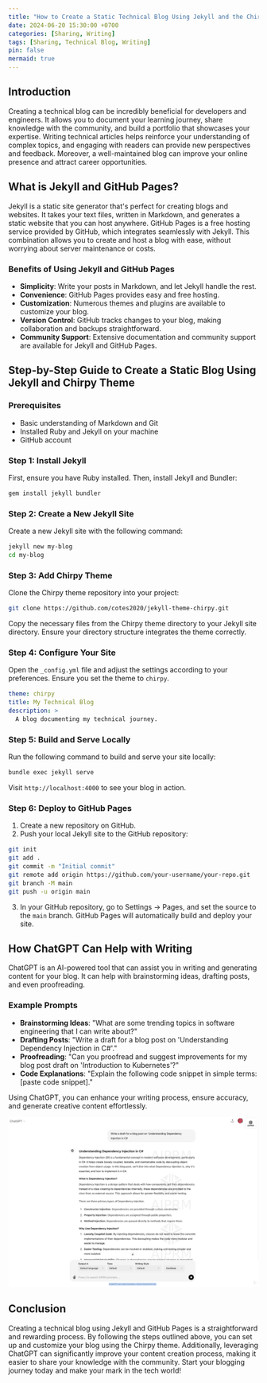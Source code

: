 ```yaml
---
title: "How to Create a Static Technical Blog Using Jekyll and the Chirpy Theme"
date: 2024-06-20 15:30:00 +0700
categories: [Sharing, Writing]
tags: [Sharing, Technical Blog, Writing]
pin: false
mermaid: true
---
```


## Introduction

Creating a technical blog can be incredibly beneficial for developers and engineers. It allows you to document your learning journey, share knowledge with the community, and build a portfolio that showcases your expertise. Writing technical articles helps reinforce your understanding of complex topics, and engaging with readers can provide new perspectives and feedback. Moreover, a well-maintained blog can improve your online presence and attract career opportunities.

## What is Jekyll and GitHub Pages?

Jekyll is a static site generator that's perfect for creating blogs and websites. It takes your text files, written in Markdown, and generates a static website that you can host anywhere. GitHub Pages is a free hosting service provided by GitHub, which integrates seamlessly with Jekyll. This combination allows you to create and host a blog with ease, without worrying about server maintenance or costs.

### Benefits of Using Jekyll and GitHub Pages

- **Simplicity**: Write your posts in Markdown, and let Jekyll handle the rest.
- **Convenience**: GitHub Pages provides easy and free hosting.
- **Customization**: Numerous themes and plugins are available to customize your blog.
- **Version Control**: GitHub tracks changes to your blog, making collaboration and backups straightforward.
- **Community Support**: Extensive documentation and community support are available for Jekyll and GitHub Pages.

## Step-by-Step Guide to Create a Static Blog Using Jekyll and Chirpy Theme

### Prerequisites

- Basic understanding of Markdown and Git
- Installed Ruby and Jekyll on your machine
- GitHub account

### Step 1: Install Jekyll

First, ensure you have Ruby installed. Then, install Jekyll and Bundler:

```bash
gem install jekyll bundler
```

### Step 2: Create a New Jekyll Site

Create a new Jekyll site with the following command:

```bash
jekyll new my-blog
cd my-blog
```

### Step 3: Add Chirpy Theme

Clone the Chirpy theme repository into your project:

```bash
git clone https://github.com/cotes2020/jekyll-theme-chirpy.git
```

Copy the necessary files from the Chirpy theme directory to your Jekyll site directory. Ensure your directory structure integrates the theme correctly.

### Step 4: Configure Your Site

Open the `_config.yml` file and adjust the settings according to your preferences. Ensure you set the theme to `chirpy`.

```yaml
theme: chirpy
title: My Technical Blog
description: >
  A blog documenting my technical journey.
```

### Step 5: Build and Serve Locally

Run the following command to build and serve your site locally:

```bash
bundle exec jekyll serve
```

Visit `http://localhost:4000` to see your blog in action.

### Step 6: Deploy to GitHub Pages

1. Create a new repository on GitHub.
2. Push your local Jekyll site to the GitHub repository:

```bash
git init
git add .
git commit -m "Initial commit"
git remote add origin https://github.com/your-username/your-repo.git
git branch -M main
git push -u origin main
```

3. In your GitHub repository, go to Settings -> Pages, and set the source to the `main` branch. GitHub Pages will automatically build and deploy your site.

## How ChatGPT Can Help with Writing

ChatGPT is an AI-powered tool that can assist you in writing and generating content for your blog. It can help with brainstorming ideas, drafting posts, and even proofreading.

### Example Prompts

- **Brainstorming Ideas**: "What are some trending topics in software engineering that I can write about?"
- **Drafting Posts**: "Write a draft for a blog post on 'Understanding Dependency Injection in C#'."
- **Proofreading**: "Can you proofread and suggest improvements for my blog post draft on 'Introduction to Kubernetes'?"
- **Code Explanations**: "Explain the following code snippet in simple terms: [paste code snippet]."

Using ChatGPT, you can enhance your writing process, ensure accuracy, and generate creative content effortlessly.

![alt text](</assets/img/Screenshot 2024-06-20 at 15.32.53.png>)

## Conclusion

Creating a technical blog using Jekyll and GitHub Pages is a straightforward and rewarding process. By following the steps outlined above, you can set up and customize your blog using the Chirpy theme. Additionally, leveraging ChatGPT can significantly improve your content creation process, making it easier to share your knowledge with the community. Start your blogging journey today and make your mark in the tech world!
